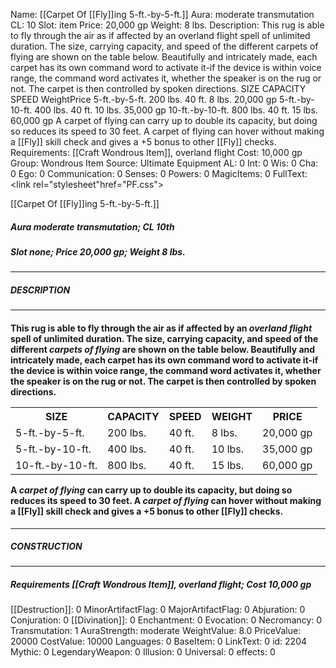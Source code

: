 Name: [[Carpet Of [[Fly]]ing 5-ft.-by-5-ft.]]
Aura: moderate transmutation
CL: 10
Slot: item
Price: 20,000 gp
Weight: 8 lbs.
Description: This rug is able to fly through the air as if affected by an overland flight spell of unlimited duration. The size, carrying capacity, and speed of the different carpets of flying are shown on the table below. Beautifully and intricately made, each carpet has its own command word to activate it-if the device is within voice range, the command word activates it, whether the speaker is on the rug or not. The carpet is then controlled by spoken directions. SIZE CAPACITY SPEED WeightPrice 5-ft.-by-5-ft. 200 lbs. 40 ft. 8 lbs. 20,000 gp 5-ft.-by-10-ft. 400 lbs. 40 ft. 10 lbs. 35,000 gp 10-ft.-by-10-ft. 800 lbs. 40 ft. 15 lbs. 60,000 gp A carpet of flying can carry up to double its capacity, but doing so reduces its speed to 30 feet. A carpet of flying can hover without making a [[Fly]] skill check and gives a +5 bonus to other [[Fly]] checks.
Requirements: [[Craft Wondrous Item]], overland flight
Cost: 10,000 gp
Group: Wondrous Item
Source: Ultimate Equipment
AL: 0
Int: 0
Wis: 0
Cha: 0
Ego: 0
Communication: 0
Senses: 0
Powers: 0
MagicItems: 0
FullText: <link rel="stylesheet"href="PF.css"><div class="heading"><p class="alignleft">[[Carpet Of [[Fly]]ing 5-ft.-by-5-ft.]]</p><div style="clear: both;"></div></div><div><h5><b>Aura </b>moderate transmutation; <b>CL </b>10th</h5><h5><b>Slot </b>none; <b>Price </b>20,000 gp; <b>Weight </b>8 lbs.</h5></div><hr/><div><h5><b>DESCRIPTION</b></h5></div><hr/><div><h4><p>This rug is able to fly through the air as if affected by an <i>overland flight</i> spell of unlimited duration. The size, carrying capacity, and speed of the different <i>carpets of flying</i> are shown on the table below. Beautifully and intricately made, each carpet has its own command word to activate it-if the device is within voice range, the command word activates it, whether the speaker is on the rug or not. The carpet is then controlled by spoken directions. </p> <table><tr><th>SIZE</th><th>CAPACITY</th><th>SPEED</th><th>WEIGHT</th><th>PRICE</th></tr><tr><td>5-ft.-by-5-ft.</td><td>200 lbs.</td><td>40 ft.</td><td>8 lbs.</td><td>20,000 gp</td></tr><tr><td>5-ft.-by-10-ft.</td><td>400 lbs.</td><td>40 ft.</td><td>10 lbs.</td><td>35,000 gp</td></tr><tr><td>10-ft.-by-10-ft.</td><td>800 lbs.</td><td>40 ft.</td><td>15 lbs.</td><td>60,000 gp</td></tr></table> <p>A <i>carpet of flying</i> can carry up to double its capacity, but doing so reduces its speed to 30 feet. A <i>carpet of flying</i> can hover without making a [[Fly]] skill check and gives a +5 bonus to other [[Fly]] checks.</p></h4></div><hr/><div><h5><b>CONSTRUCTION</b></h5></div><hr/><div><h5><b>Requirements </b>[[Craft Wondrous Item]], <i>overland flight</i>; <b>Cost </b>10,000 gp</h5></div>
[[Destruction]]: 0
MinorArtifactFlag: 0
MajorArtifactFlag: 0
Abjuration: 0
Conjuration: 0
[[Divination]]: 0
Enchantment: 0
Evocation: 0
Necromancy: 0
Transmutation: 1
AuraStrength: moderate
WeightValue: 8.0
PriceValue: 20000
CostValue: 10000
Languages: 0
BaseItem: 0
LinkText: 0
id: 2204
Mythic: 0
LegendaryWeapon: 0
Illusion: 0
Universal: 0
effects: 0
